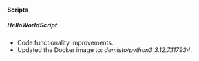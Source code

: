 #### Scripts

##### HelloWorldScript
- Code functionality improvements.
- Updated the Docker image to: *demisto/python3:3.12.7.117934*.